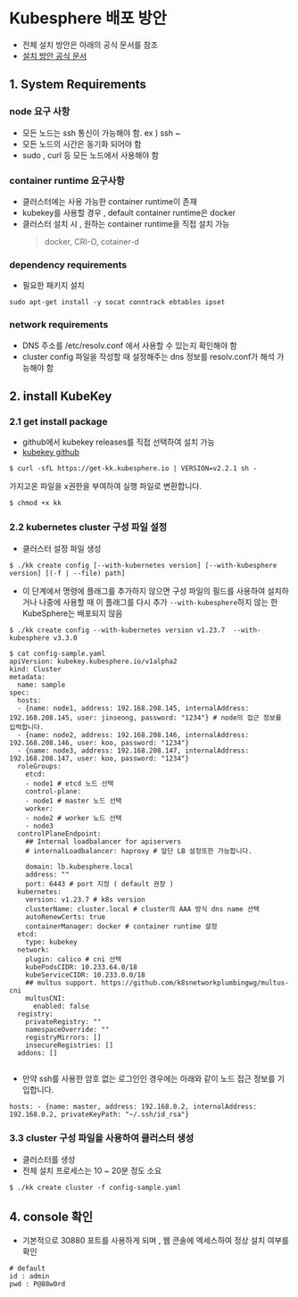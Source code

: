 # Kubesphere 배포 방안

-   전체 설치 방안은 아래의 공식 문서를 참조
-  [설치 방안 공식 문서](https://kubesphere.io/docs/v3.3/installing-on-linux/introduction/multioverview/)

## 1. System Requirements

###  node 요구 사항

-   모든 노드는 ssh 통신이 가능해야 함. ex ) ssh ~
-   모든 노드의 시간은 동기화 되어야 함
-   sudo , curl 등 모든 노드에서 사용해야 함

### container runtime 요구사항

-   클러스터에는 사용 가능한 container runtime이 존재
-   kubekey를 사용할 경우 , default container runtime은 docker
-   클러스터 설치 시 , 원하는 container runtime을 직접 설치 가능
     > docker, CRI-O, cotainer-d


### dependency requirements
- 필요한 패키지 설치
```
sudo apt-get install -y socat conntrack ebtables ipset
```

### network requirements

-   DNS 주소를 /etc/resolv.conf 에서 사용할 수 있는지 확인해야 함
-   cluster config 파일을 작성할 때 설정해주는 dns 정보를 resolv.conf가 해석 가능해야 함

## 2. install KubeKey

### 2.1 get install package

-   github에서 kubekey releases를 직접 선택하여 설치 가능 
-  [kubekey github](https://github.com/kubesphere/kubekey/releases)

```
$ curl -sfL https://get-kk.kubesphere.io | VERSION=v2.2.1 sh -
```

가지고온 파일을 x권한을 부여하여 실행 파일로 변환합니다.
```
$ chmod +x kk
```

### 2.2 kubernetes cluster 구성 파일 설정

-   클러스터 설정 파일 생성
```
$ ./kk create config [--with-kubernetes version] [--with-kubesphere version] [(-f | --file) path]

```

-   이 단계에서 명령에 플래그를 추가하지 않으면 구성 파일의 필드를 사용하여 설치하거나 나중에 사용할 때 이 플래그를 다시 추가  `--with-kubesphere`하지 않는 한 KubeSphere는 배포되지 않음
```
$ ./kk create config --with-kubernetes version v1.23.7  --with-kubesphere v3.3.0
```

```
$ cat config-sample.yaml
apiVersion: kubekey.kubesphere.io/v1alpha2
kind: Cluster
metadata:
  name: sample
spec:
  hosts:
  - {name: node1, address: 192.168.208.145, internalAddress: 192.168.208.145, user: jinseong, password: "1234"} # node의 접근 정보를 입력합니다. 
  - {name: node2, address: 192.168.208.146, internalAddress: 192.168.208.146, user: koo, password: "1234"}
  - {name: node3, address: 192.168.208.147, internalAddress: 192.168.208.147, user: koo, password: "1234"}
  roleGroups:
    etcd:
    - node1 # etcd 노드 선택
    control-plane:
    - node1 # master 노드 선택
    worker:
    - node2 # worker 노드 선택
    - node3
  controlPlaneEndpoint:
    ## Internal loadbalancer for apiservers
    # internalLoadbalancer: haproxy # 앞단 LB 설정또한 가능합니다.

    domain: lb.kubesphere.local
    address: ""
    port: 6443 # port 지정 ( default 권장 )
  kubernetes:
    version: v1.23.7 # k8s version
    clusterName: cluster.local # cluster의 AAA 방식 dns name 선택
    autoRenewCerts: true
    containerManager: docker # container runtime 설정
  etcd:
    type: kubekey
  network: 
    plugin: calico # cni 선택
    kubePodsCIDR: 10.233.64.0/18
    kubeServiceCIDR: 10.233.0.0/18
    ## multus support. https://github.com/k8snetworkplumbingwg/multus-cni
    multusCNI:
      enabled: false
  registry:
    privateRegistry: ""
    namespaceOverride: ""
    registryMirrors: []
    insecureRegistries: []
  addons: []


```

-   만약 ssh를 사용한 암호 없는 로그인인 경우에는 아래와 같이 노드 접근 정보를 기입합니다.

```
hosts: - {name: master, address: 192.168.0.2, internalAddress: 192.168.0.2, privateKeyPath: "~/.ssh/id_rsa"}

```


### 3.3 cluster 구성 파일을 사용하여 클러스터 생성
-   클러스터를 생성
-   전체 설치 프로세스는 10 ~ 20분 정도 소요
```
$ ./kk create cluster -f config-sample.yaml

```

## 4. console 확인

-   기본적으로 30880 포트를 사용하게 되며 , 웹 콘솔에 엑세스하여 정상 설치 여부를 확인

```
# default
id : admin
pwd : P@88w0rd
```
